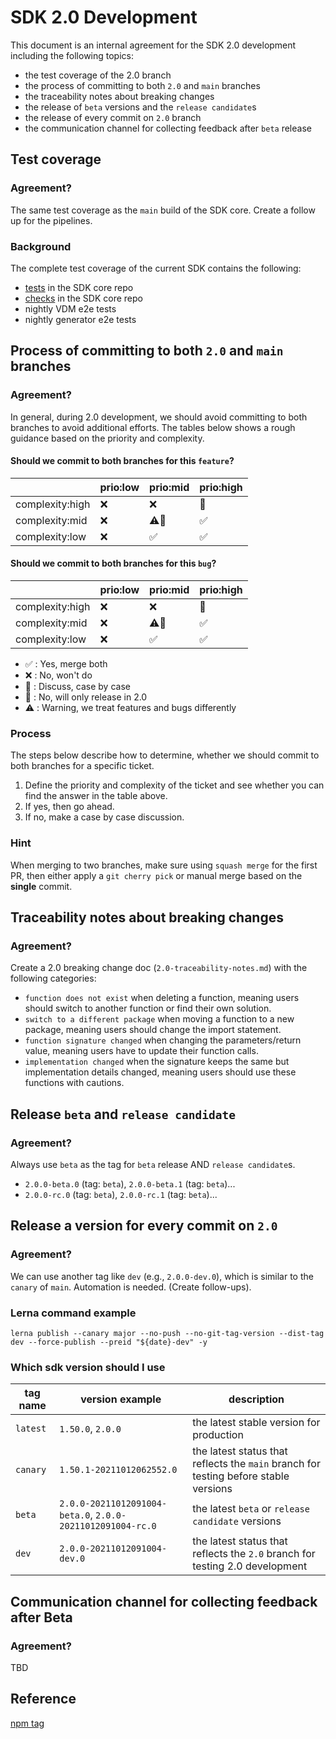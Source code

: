 # SDK 2.0 Development

This document is an internal agreement for the SDK 2.0 development including the following topics:

- the test coverage of the 2.0 branch
- the process of committing to both `2.0` and `main` branches
- the traceability notes about breaking changes
- the release of `beta` versions and the `release candidate`s
- the release of every commit on `2.0` branch
- the communication channel for collecting feedback after `beta` release

## Test coverage

### Agreement?

The same test coverage as the `main` build of the SDK core.
Create a follow up for the pipelines.

### Background

The complete test coverage of the current SDK contains the following:

- [tests](https://github.com/SAP/cloud-sdk-js/blob/main/.github/workflows/build.yml#L12) in the SDK core repo
- [checks](https://github.com/SAP/cloud-sdk-js/blob/main/.github/workflows/build.yml#L38) in the SDK core repo
- nightly VDM e2e tests
- nightly generator e2e tests

## Process of committing to both `2.0` and `main` branches

### Agreement?

In general, during 2.0 development, we should avoid committing to both branches to avoid additional efforts.
The tables below shows a rough guidance based on the priority and complexity.

#### Should we commit to both branches for this `feature`?

|                 | prio:low | prio:mid                  | prio:high          |
| --------------- | -------- | ------------------------- | ------------------ |
| complexity:high | :x:      | :x:                       | :speech_balloon:   |
| complexity:mid  | :x:      | :warning::speech_balloon: | :white_check_mark: |
| complexity:low  | :x:      | :white_check_mark:        | :white_check_mark: |

#### Should we commit to both branches for this `bug`?

|                 | prio:low | prio:mid                | prio:high          |
| --------------- | -------- | ----------------------- | ------------------ |
| complexity:high | :x:      | :x:                     | :speech_balloon:   |
| complexity:mid  | :x:      | :warning::construction: | :white_check_mark: |
| complexity:low  | :x:      | :white_check_mark:      | :white_check_mark: |

- :white_check_mark: : Yes, merge both
- :x: : No, won't do
- :speech_balloon: : Discuss, case by case
- :construction: : No, will only release in 2.0
- :warning: : Warning, we treat features and bugs differently

### Process

The steps below describe how to determine, whether we should commit to both branches for a specific ticket.

1. Define the priority and complexity of the ticket and see whether you can find the answer in the table above.
1. If yes, then go ahead.
1. If no, make a case by case discussion.

### Hint

When merging to two branches, make sure using `squash merge` for the first PR, then either apply a `git cherry pick` or manual merge based on the **single** commit.

## Traceability notes about breaking changes

### Agreement?

Create a 2.0 breaking change doc (`2.0-traceability-notes.md`) with the following categories:

- `function does not exist` when deleting a function, meaning users should switch to another function or find their own solution.
- `switch to a different package` when moving a function to a new package, meaning users should change the import statement.
- `function signature changed` when changing the parameters/return value, meaning users have to update their function calls.
- `implementation changed` when the signature keeps the same but implementation details changed, meaning users should use these functions with cautions.

## Release `beta` and `release candidate`

### Agreement?

Always use `beta` as the tag for `beta` release AND `release candidate`s.

- `2.0.0-beta.0` (tag: `beta`), `2.0.0-beta.1` (tag: `beta`)...
- `2.0.0-rc.0` (tag: `beta`), `2.0.0-rc.1` (tag: `beta`)...

## Release a version for every commit on `2.0`

### Agreement?

We can use another tag like `dev` (e.g., `2.0.0-dev.0`), which is similar to the `canary` of `main`.
Automation is needed. (Create follow-ups).

### Lerna command example
```
lerna publish --canary major --no-push --no-git-tag-version --dist-tag dev --force-publish --preid "${date}-dev" -y
```

### Which sdk version should I use

| tag name | version example                                            | description                                                                          |
| -------- | ---------------------------------------------------------- | ------------------------------------------------------------------------------------ |
| `latest` | `1.50.0`, `2.0.0`                                          | the latest stable version for production                                             |
| `canary` | `1.50.1-20211012062552.0`                                  | the latest status that reflects the `main` branch for testing before stable versions |
| `beta`   | `2.0.0-20211012091004-beta.0`, `2.0.0-20211012091004-rc.0` | the latest `beta` or `release candidate` versions                                    |
| `dev`    | `2.0.0-20211012091004-dev.0`                               | the latest status that reflects the `2.0` branch for testing 2.0 development         |

## Communication channel for collecting feedback after Beta

### Agreement?

TBD

## Reference

[npm tag](https://docs.npmjs.com/cli/v7/commands/npm-dist-tag#purpose)
